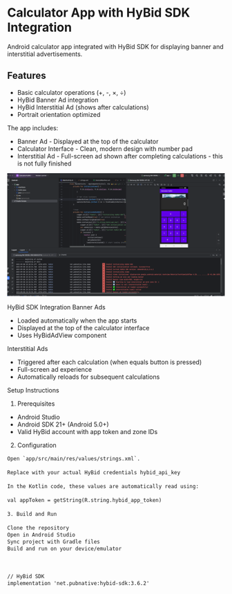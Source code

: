 # Calculator App with HyBid SDK Integration
Android calculator app integrated with HyBid SDK for displaying banner and interstitial advertisements.

## Features

 - Basic calculator operations (+, -, ×, ÷)
 - HyBid Banner Ad integration
 - HyBid Interstitial Ad (shows after calculations)
 - Portrait orientation optimized

The app includes:

- Banner Ad - Displayed at the top of the calculator
- Calculator Interface - Clean, modern design with number pad
- Interstitial Ad - Full-screen ad shown after completing calculations - this is not fully finished

![banner-ad-preview.png](banner-ad-preview.png)

HyBid SDK Integration
Banner Ads

- Loaded automatically when the app starts
- Displayed at the top of the calculator interface
- Uses HyBidAdView component

Interstitial Ads

- Triggered after each calculation (when equals button is pressed)
- Full-screen ad experience
- Automatically reloads for subsequent calculations

Setup Instructions

1. Prerequisites

- Android Studio
- Android SDK 21+ (Android 5.0+)
- Valid HyBid account with app token and zone IDs

2. Configuration

```
Open `app/src/main/res/values/strings.xml`.

Replace with your actual HyBid credentials hybid_api_key

In the Kotlin code, these values are automatically read using:

val appToken = getString(R.string.hybid_app_token)

3. Build and Run

Clone the repository
Open in Android Studio
Sync project with Gradle files
Build and run on your device/emulator



// HyBid SDK
implementation 'net.pubnative:hybid-sdk:3.6.2'

